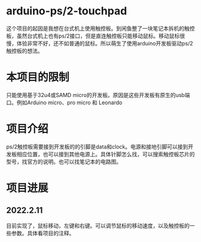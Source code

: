 # arduino-ps/2-touchpad
  这个项目的起因是我想在台式机上使用触控板。到闲鱼整了一块笔记本拆机的触控板，虽然台式机上也有ps/2接口，但是直连触控板只能移动鼠标。移动鼠标很慢，体验非常不好，还不如普通的鼠标。所以萌生了使用arduino开发板驱动ps/2触控板的想法。

# 本项目的限制
  
  只能使用基于32u4或SAMD micro的开发板。原因是这些开发板有原生的usb端口。例如Arduino micro、pro micro 和 Leonardo

#  项目介绍
  ps/2触控板需要接到开发板的的引脚是data和clock。电源和接地引脚可以接到开发板相应位置，也可以接到其他电源上。具体针脚怎么找，可以搜索触控板芯片的型号，找官方的说明。也可以找笔记本的电路图。


#  项目进展

  ## 2022.2.11
  目前实现了，鼠标移动，左键和右键。可以调节鼠标的移动速度，以及触控板的一些参数。具体看项目的注释。
